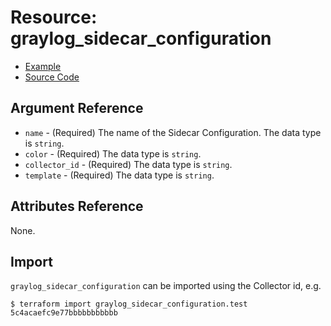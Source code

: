 # Resource: graylog_sidecar_configuration

* [Example](https://github.com/terraform-provider-graylog/terraform-provider-graylog/blob/master/examples/v0.12/sidecar_configuration.tf)
* [Source Code](https://github.com/terraform-provider-graylog/terraform-provider-graylog/blob/master/graylog/resource/sidecar/configuration/resource.go)

## Argument Reference

* `name` - (Required) The name of the Sidecar Configuration. The data type is `string`.
* `color` - (Required) The data type is `string`.
* `collector_id` - (Required) The data type is `string`.
* `template` - (Required) The data type is `string`.

## Attributes Reference

None.

## Import

`graylog_sidecar_configuration` can be imported using the Collector id, e.g.

```console
$ terraform import graylog_sidecar_configuration.test 5c4acaefc9e77bbbbbbbbbbb
```
